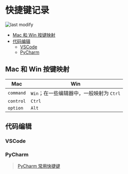 快捷键记录
===
<!--START_SECTION:badge-->

![last modify](https://img.shields.io/static/v1?label=last%20modify&message=2025-07-08%2016%3A53%3A13&color=yellowgreen&style=flat-square)

<!--END_SECTION:badge-->
<!--info
hidden: True
-->

- [Mac 和 Win 按键映射](#mac-和-win-按键映射)
- [代码编辑](#代码编辑)
    - [VSCode](#vscode)
    - [PyCharm](#pycharm)

## Mac 和 Win 按键映射
Mac | Win
--- | ---
`command` | `Win`；在一些编辑器中，一般映射为 `Ctrl`
`control` | `Ctrl`
`option` | `Alt`


## 代码编辑

### VSCode

### PyCharm
> [PyCharm 常用快捷键](./PyCharm常用配置.md#修改快捷键)

